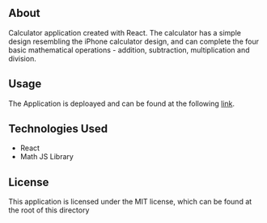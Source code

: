 ## About

Calculator application created with React. The calculator has a simple design resembling the iPhone calculator design, and can complete the four basic mathematical operations - addition, subtraction, multiplication and division.

## Usage

The Application is deploayed and can be found at the following [link](https://habtej-calculator.netlify.app/).

## Technologies Used

- React
- Math JS Library

## License

This application is licensed under the MIT license, which can be found at the root of this directory

